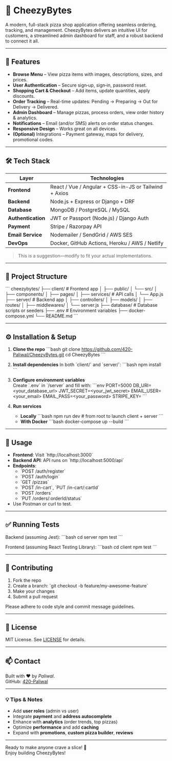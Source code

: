 # 🍕 CheezyBytes

A modern, full-stack pizza shop application offering seamless ordering, tracking, and management. CheezyBytes delivers an intuitive UI for customers, a streamlined admin dashboard for staff, and a robust backend to connect it all.

---

## 🚀 Features

- **Browse Menu** – View pizza items with images, descriptions, sizes, and prices.
- **User Authentication** – Secure sign‑up, sign‑in, password reset.
- **Shopping Cart & Checkout** – Add items, update quantities, apply discounts.
- **Order Tracking** – Real-time updates: Pending → Preparing → Out for Delivery → Delivered.
- **Admin Dashboard** – Manage pizzas, process orders, view order history & analytics.
- **Notifications** – Email (and/or SMS) alerts on order status changes.
- **Responsive Design** – Works great on all devices.
- **(Optional)** Integrations – Payment gateway, maps for delivery, promotional codes.

---

## 🛠️ Tech Stack

| Layer            | Technologies                                            |
|------------------|---------------------------------------------------------|
| **Frontend**      | React / Vue / Angular + CSS-in-JS or Tailwind + Axios  |
| **Backend**       | Node.js + Express or Django + DRF                      |
| **Database**      | MongoDB / PostgreSQL / MySQL                           |
| **Authentication**| JWT or Passport (Node.js) / Django Auth                |
| **Payment**       | Stripe / Razorpay API                                  |
| **Email Service** | Nodemailer / SendGrid / AWS SES                        |
| **DevOps**        | Docker, GitHub Actions, Heroku / AWS / Netlify         |

> This is a suggestion—modify to fit your actual implementations.

---

## 🧩 Project Structure

\`\`\`
cheezybytes/
├── client/                   # Frontend app
│   ├── public/
│   └── src/
│       ├── components/
│       ├── pages/
│       ├── services/        # API calls
│       └── App.js
├── server/                   # Backend app
│   ├── controllers/
│   ├── models/
│   ├── routes/
│   ├── middlewares/
│   └── server.js
├── database/                 # Database scripts or seeders
├── .env                      # Environment variables
├── docker-compose.yml
└── README.md
\`\`\`

---

## ⚙️ Installation & Setup

1. **Clone the repo**
   \`\`\`bash
   git clone https://github.com/420-Paliwal/CheezyBytes.git
   cd CheezyBytes
   \`\`\`

2. **Install dependencies**
   In both \`client/\` and \`server/\`:
   \`\`\`bash
   npm install
   \`\`\`

3. **Configure environment variables**  
   Create \`.env\` in \`/server\` and fill with:
   \`\`\`env
   PORT=5000
   DB_URI=<your_database_url>
   JWT_SECRET=<your_jwt_secret>
   EMAIL_USER=<your_email>
   EMAIL_PASS=<your_password>
   STRIPE_KEY=<if using Stripe>
   \`\`\`

4. **Run services**
   - **Locally**
     \`\`\`bash
     npm run dev        # from root to launch client + server
     \`\`\`
   - **With Docker**
     \`\`\`bash
     docker-compose up --build
     \`\`\`

---

## 🧪 Usage

- **Frontend**: Visit \`http://localhost:3000\`
- **Backend API**: API runs on \`http://localhost:5000/api\`
- **Endpoints**:
  - \`POST /auth/register\`
  - \`POST /auth/login\`
  - \`GET /pizzas\`
  - \`POST /in-cart\`, \`PUT /in-cart/:cartId\`
  - \`POST /orders\`
  - \`PUT /orders/:orderId/status\`
- Use Postman or curl to test.

---

## ✅ Running Tests

Backend (assuming Jest):
\`\`\`bash
cd server
npm test
\`\`\`

Frontend (assuming React Testing Library):
\`\`\`bash
cd client
npm test
\`\`\`

---

## 👥 Contributing

1. Fork the repo
2. Create a branch: \`git checkout -b feature/my-awesome-feature\`
3. Make your changes
4. Submit a pull request

Please adhere to code style and commit message guidelines.

---

## 📝 License

MIT License. See [LICENSE](LICENSE) for details.

---

## 📫 Contact

Built with ❤️ by *Paliwal*.  
GitHub: [420-Paliwal](https://github.com/420-Paliwal)

---

### 💡 Tips & Notes

- Add **user roles** (admin vs user)
- Integrate **payment** and **address autocomplete**
- Enhance with **analytics** (order trends, top pizzas)
- Optimize **performance** and add **caching**
- Expand with **promotions**, **custom pizza builder**, **reviews**

---

Ready to make anyone crave a slice! 🍕  
Enjoy building CheezyBytes!
